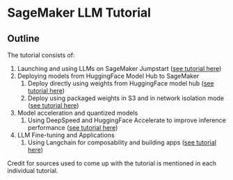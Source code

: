 # SageMaker LLM Tutorial

## Outline

The tutorial consists of:

1. Launching and using LLMs on SageMaker Jumpstart ([see tutorial here](./jumpstart.md))
2. Deploying models from HuggingFace Model Hub to SageMaker
    1. Deploy directly using weights from HuggingFace model hub ([see tutorial here](./notebooks/huggingface_deployment.ipynb))
    2. Deploy using packaged weights in S3 and in network isolation mode ([see tutorial here](./notebooks/llm_deployment_extended.ipynb))
3. Model acceleration and quantized models
    1. Using DeepSpeed and HuggingFace Accelerate to improve inference performance ([see tutorial here]((./notebooks/llm_deployment_extended.ipynb)))
4. LLM Fine-tuning and Applications
    1. Using Langchain for composability and building apps ([see tutorial here](./notebooks/sagemaker-jumpstart-langchain.ipynb))

Credit for sources used to come up with the tutorial is mentioned in each individual tutorial.